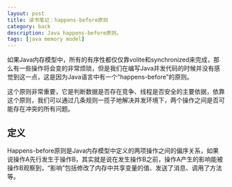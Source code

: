 ```yaml
---
layout: post
title: 读书笔记：happens-before原则
category: back
description: Java happens-before原则。
tags: [java memory model]
---
```


如果Java内存模型中，所有的有序性都仅仅靠volite和synchronized来完成，那么有一些操作将会变的非常烦琐，但是我们在编写Java并发代码的时候并没有感觉到这一点，这是因为Java语言中有一个“happens-before”的原则。

这个原则非常重要，它是判断数据是否存在竞争、线程是否安全的主要依据，依靠这个原则，我们可以通过几条规则一揽子地解决并发环境下，两个操作之间是否可能存在冲突的所有问题。

## **定义**

Happens-before原则是Java内存模型中定义的两项操作之间的偏序关系，如果说操作A先行发生于操作B，其实就是说在发生操作B之前，操作A产生的影响能被操作B观察到，“影响”包括修改了内存中共享变量的值、发送了消息、调用了方法等。